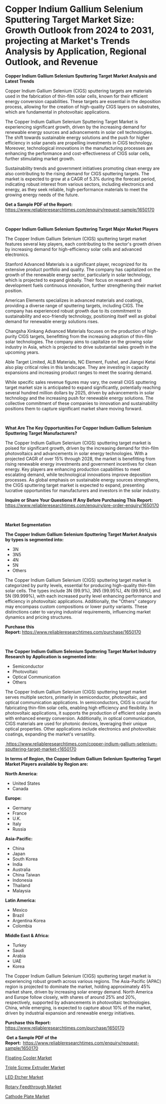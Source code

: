 <p><h1>Copper Indium Gallium Selenium Sputtering Target Market Size: Growth Outlook from 2024 to 2031, projecting at Market's Trends Analysis by Application, Regional Outlook, and Revenue</h1></p><p><strong>Copper Indium Gallium Selenium Sputtering Target Market Analysis and Latest Trends</strong></p>
<p><p>Copper Indium Gallium Selenium (CIGS) sputtering targets are materials used in the fabrication of thin-film solar cells, known for their efficient energy conversion capabilities. These targets are essential in the deposition process, allowing for the creation of high-quality CIGS layers on substrates, which are fundamental in photovoltaic applications.</p><p>The Copper Indium Gallium Selenium Sputtering Target Market is experiencing significant growth, driven by the increasing demand for renewable energy sources and advancements in solar cell technologies. The shift towards sustainable energy solutions and the push for higher efficiency in solar panels are propelling investments in CIGS technology. Moreover, technological innovations in the manufacturing processes are enhancing the performance and cost-effectiveness of CIGS solar cells, further stimulating market growth.</p><p>Sustainability trends and government initiatives promoting clean energy are also contributing to the rising demand for CIGS sputtering targets. The market is expected to grow at a CAGR of 5.3% during the forecast period, indicating robust interest from various sectors, including electronics and energy, as they seek reliable, high-performance materials to meet the growing energy needs of the future.</p></p>
<p><strong>Get a Sample PDF of the Report:&nbsp;</strong> <a href="https://www.reliableresearchtimes.com/enquiry/request-sample/1650170?utm_campaign=1940&utm_medium=2&utm_source=Github&utm_content=ia&utm_term=27122024&utm_id=copper-indium-gallium-selenium-sputtering-target">https://www.reliableresearchtimes.com/enquiry/request-sample/1650170</a></p>
<p>&nbsp;</p>
<p><strong>Copper Indium Gallium Selenium Sputtering Target Major Market Players</strong></p>
<p><p>The Copper Indium Gallium Selenium (CIGS) sputtering target market features several key players, each contributing to the sector's growth driven by increasing demand for high-efficiency solar cells and advanced electronics.</p><p>Stanford Advanced Materials is a significant player, recognized for its extensive product portfolio and quality. The company has capitalized on the growth of the renewable energy sector, particularly in solar technology, which is projected to expand globally. Their focus on research and development fuels continuous innovation, further strengthening their market position.</p><p>American Elements specializes in advanced materials and coatings, providing a diverse range of sputtering targets, including CIGS. The company has experienced robust growth due to its commitment to sustainability and eco-friendly technology, positioning itself well as global demand for renewable energy solutions rises.</p><p>Changsha Xinkang Advanced Materials focuses on the production of high-purity CIGS targets, benefitting from the increasing adoption of thin-film solar technologies. The company aims to capitalize on the growing solar industry in Asia, which is projected to drive substantial sales growth in the upcoming years.</p><p>Able Target Limited, ALB Materials, NC Element, Fushel, and Jiangxi Ketai also play critical roles in this landscape. They are investing in capacity expansions and increasing product ranges to meet the soaring demand.</p><p>While specific sales revenue figures may vary, the overall CIGS sputtering target market size is anticipated to expand significantly, potentially reaching several hundred million dollars by 2025, driven by advancements in solar technology and the increasing push for renewable energy solutions. The collective commitment of these companies to innovation and sustainability positions them to capture significant market share moving forward.</p></p>
<p>&nbsp;</p>
<p><strong>What Are The Key Opportunities For Copper Indium Gallium Selenium Sputtering Target Manufacturers?</strong></p>
<p><p>The Copper Indium Gallium Selenium (CIGS) sputtering target market is poised for significant growth, driven by the increasing demand for thin-film photovoltaics and advancements in solar energy technologies. With a projected CAGR of over 15% through 2028, the market is benefitting from rising renewable energy investments and government incentives for clean energy. Key players are enhancing production capabilities to meet escalating demand, while technological innovations improve deposition processes. As global emphasis on sustainable energy sources strengthens, the CIGS sputtering target market is expected to expand, presenting lucrative opportunities for manufacturers and investors in the solar industry.</p></p>
<p><strong>Inquire or Share Your Questions If Any Before Purchasing This Report:</strong> <a href="https://www.reliableresearchtimes.com/enquiry/pre-order-enquiry/1650170?utm_campaign=1940&utm_medium=2&utm_source=Github&utm_content=ia&utm_term=27122024&utm_id=copper-indium-gallium-selenium-sputtering-target">https://www.reliableresearchtimes.com/enquiry/pre-order-enquiry/1650170</a></p>
<p>&nbsp;</p>
<p><strong>Market Segmentation</strong></p>
<p><strong>The Copper Indium Gallium Selenium Sputtering Target Market Analysis by types is segmented into:</strong></p>
<p><ul><li>3N</li><li>3N5</li><li>4N</li><li>5N</li><li>Others</li></ul></p>
<p><p>The Copper Indium Gallium Selenium (CIGS) sputtering target market is categorized by purity levels, essential for producing high-quality thin-film solar cells. The types include 3N (99.9%), 3N5 (99.95%), 4N (99.99%), and 5N (99.999%), with each increased purity level enhancing performance and efficiency in photovoltaic applications. Additionally, the "Others" category may encompass custom compositions or lower purity variants. These distinctions cater to varying industrial requirements, influencing market dynamics and pricing structures.</p></p>
<p><strong>Purchase this Report:&nbsp;</strong><a href="https://www.reliableresearchtimes.com/purchase/1650170?utm_campaign=1940&utm_medium=2&utm_source=Github&utm_content=ia&utm_term=27122024&utm_id=copper-indium-gallium-selenium-sputtering-target">https://www.reliableresearchtimes.com/purchase/1650170</a></p>
<p>&nbsp;</p>
<p><strong>The Copper Indium Gallium Selenium Sputtering Target Market Industry Research by Application is segmented into:</strong></p>
<p><ul><li>Semiconductor</li><li>Photovoltaic</li><li>Optical Communication</li><li>Others</li></ul></p>
<p><p>The Copper Indium Gallium Selenium (CIGS) sputtering target market serves multiple sectors, primarily in semiconductor, photovoltaic, and optical communication applications. In semiconductors, CIGS is crucial for fabricating thin-film solar cells, enabling high efficiency and flexibility. In photovoltaic applications, it supports the production of efficient solar panels with enhanced energy conversion. Additionally, in optical communication, CIGS materials are used for photonic devices, leveraging their unique optical properties. Other applications include electronics and photovoltaic coatings, expanding the market's versatility.</p></p>
<p><a href="https://www.reliableresearchtimes.com/copper-indium-gallium-selenium-sputtering-target-market-r1650170?utm_campaign=1940&utm_medium=2&utm_source=Github&utm_content=ia&utm_term=27122024&utm_id=copper-indium-gallium-selenium-sputtering-target">&nbsp;https://www.reliableresearchtimes.com/copper-indium-gallium-selenium-sputtering-target-market-r1650170</a></p>
<p><strong>In terms of Region, the Copper Indium Gallium Selenium Sputtering Target Market Players available by Region are:</strong></p>
<p>
    <p> <strong> North America: </strong>
        <ul>
            <li>United States</li>
            <li>Canada</li>
        </ul>
        </p> 
    <p> <strong> Europe: </strong>
        <ul>
            <li>Germany</li>
            <li>France</li>
            <li>U.K.</li>
            <li>Italy</li>
            <li>Russia</li>
        </ul>
        </p> 
    <p> <strong> Asia-Pacific: </strong>
        <ul>
            <li>China</li>
            <li>Japan</li>
            <li>South Korea</li>
            <li>India</li>
            <li>Australia</li>
            <li>China Taiwan</li>
            <li>Indonesia</li>
            <li>Thailand</li>
            <li>Malaysia</li>
        </ul>
        </p> 
    <p> <strong> Latin America: </strong>
        <ul>
            <li>Mexico</li>
            <li>Brazil</li>
            <li>Argentina Korea</li>
            <li>Colombia</li>
        </ul>
        </p> 
    <p> <strong> Middle East & Africa: </strong>
        <ul>
            <li>Turkey</li>
            <li>Saudi</li>
            <li>Arabia</li>
            <li>UAE</li>
            <li>Korea</li>
        </ul>
    </p>
    </p>
<p><p>The Copper Indium Gallium Selenium (CIGS) sputtering target market is experiencing robust growth across various regions. The Asia-Pacific (APAC) region is projected to dominate the market, holding approximately 45% market share, driven by increasing solar energy demand. North America and Europe follow closely, with shares of around 25% and 20%, respectively, supported by advancements in photovoltaic technologies. China, while emerging, is expected to capture about 10% of the market, driven by industrial expansion and renewable energy initiatives.</p></p>
<p><strong>Purchase this Report: </strong><a href="https://www.reliableresearchtimes.com/purchase/1650170?utm_campaign=1940&utm_medium=2&utm_source=Github&utm_content=ia&utm_term=27122024&utm_id=copper-indium-gallium-selenium-sputtering-target">https://www.reliableresearchtimes.com/purchase/1650170</a></p>
<p>&nbsp;<strong>Get a Sample PDF of the Report:&nbsp;&nbsp;</strong><a href="https://www.reliableresearchtimes.com/enquiry/request-sample/1650170?utm_campaign=1940&utm_medium=2&utm_source=Github&utm_content=ia&utm_term=27122024&utm_id=copper-indium-gallium-selenium-sputtering-target">https://www.reliableresearchtimes.com/enquiry/request-sample/1650170</a></p>
<p><strong></strong></p>
<p><p><a href="https://www.linkedin.com/pulse/research-report-value-market-segmentation-share-analysis-em1me?utm_campaign=1940&utm_medium=2&utm_source=Github&utm_content=ia&utm_term=27122024&utm_id=copper-indium-gallium-selenium-sputtering-target">Floating Cooler Market</a></p><p><a href="https://www.linkedin.com/pulse/growth-projections-triple-screw-extruder-market-from-2024-2031-28ine?utm_campaign=1940&utm_medium=2&utm_source=Github&utm_content=ia&utm_term=27122024&utm_id=copper-indium-gallium-selenium-sputtering-target">Triple Screw Extruder Market</a></p><p><a href="https://www.linkedin.com/pulse/led-etcher-market-growth-forecast-98-cagr-from-2024-2031-dcdse?utm_campaign=1940&utm_medium=2&utm_source=Github&utm_content=ia&utm_term=27122024&utm_id=copper-indium-gallium-selenium-sputtering-target">LED Etcher Market</a></p><p><a href="https://www.linkedin.com/pulse/rotary-feedthrough-market-size-forecast-anticipated-121-cagr-cv2de?utm_campaign=1940&utm_medium=2&utm_source=Github&utm_content=ia&utm_term=27122024&utm_id=copper-indium-gallium-selenium-sputtering-target">Rotary Feedthrough Market</a></p><p><a href="https://www.linkedin.com/pulse/study-global-cathode-plate-market-emphasis-onthe-cagr-118-andthe-xxl6f?utm_campaign=1940&utm_medium=2&utm_source=Github&utm_content=ia&utm_term=27122024&utm_id=copper-indium-gallium-selenium-sputtering-target">Cathode Plate Market</a></p></p>